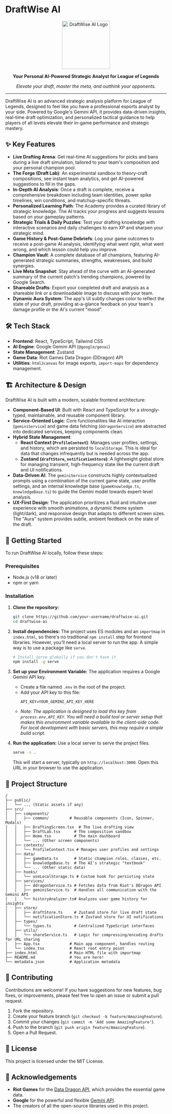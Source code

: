 # DraftWise AI

<div align="center">
  <img src="https://storage.googleapis.com/maker-suite-project-files-prod/15b53a0f-f90a-473c-b2b9-e4d6d9d43525/icon.png" alt="DraftWise AI Logo" width="150">
  <p><strong>Your Personal AI-Powered Strategic Analyst for League of Legends</strong></p>
  <p><em>Elevate your draft, master the meta, and outthink your opponents.</em></p>
</div>

---

DraftWise AI is an advanced strategic analysis platform for League of Legends, designed to feel like you have a professional esports analyst by your side. Powered by Google's Gemini API, it provides data-driven insights, real-time draft optimization, and personalized tactical guidance to help players of all levels elevate their in-game performance and strategic mastery.

## ✨ Key Features

-   **Live Drafting Arena**: Get real-time AI suggestions for picks and bans during a live draft simulation, tailored to your team's composition and your personal champion pool.
-   **The Forge (Draft Lab)**: An experimental sandbox to theory-craft compositions, see instant team analytics, and get AI-powered suggestions to fill in the gaps.
-   **In-Depth AI Analysis**: Once a draft is complete, receive a comprehensive breakdown including team identities, power spike timelines, win conditions, and matchup-specific threats.
-   **Personalized Learning Path**: The Academy provides a curated library of strategic knowledge. The AI tracks your progress and suggests lessons based on your gameplay patterns.
-   **Strategic Trials & Daily Puzzles**: Test your drafting knowledge with interactive scenarios and daily challenges to earn XP and sharpen your strategic mind.
-   **Game History & Post-Game Debriefs**: Log your game outcomes to receive a post-game AI analysis, identifying what went right, what went wrong, and which lesson could help you improve.
-   **Champion Vault**: A complete database of all champions, featuring AI-generated strategic summaries, strengths, weaknesses, and build synergies.
-   **Live Meta Snapshot**: Stay ahead of the curve with an AI-generated summary of the current patch's trending champions, powered by Google Search.
-   **Shareable Drafts**: Export your completed draft and analysis as a shareable link or a downloadable image to discuss with your team.
-   **Dynamic Aura System**: The app's UI subtly changes color to reflect the state of your draft, providing at-a-glance feedback on your team's damage profile or the AI's current "mood".

## 🛠️ Tech Stack

-   **Frontend**: React, TypeScript, Tailwind CSS
-   **AI Engine**: Google Gemini API (`@google/genai`)
-   **State Management**: Zustand
-   **Game Data**: Riot Games Data Dragon (DDragon) API
-   **Utilities**: `html2canvas` for image exports, `import-maps` for dependency management.

## 🏗️ Architecture & Design

DraftWise AI is built with a modern, scalable frontend architecture:

-   **Component-Based UI**: Built with React and TypeScript for a strongly-typed, maintainable, and reusable component library.
-   **Service-Oriented Logic**: Core functionalities like AI interaction (`geminiService`) and game data fetching (`ddragonService`) are abstracted into dedicated services, keeping components clean.
-   **Hybrid State Management**:
    -   **React Context (`ProfileContext`)**: Manages user profiles, settings, and history, which are persisted to `localStorage`. This is ideal for data that changes infrequently but is needed across the app.
    -   **Zustand (`draftStore`, `notificationStore`)**: A lightweight global store for managing transient, high-frequency state like the current draft and UI notifications.
-   **Data-Driven AI**: The `geminiService` constructs highly contextualized prompts using a combination of the current game state, user profile settings, and an internal knowledge base (`gameKnowledge.ts`, `knowledgeBase.ts`) to guide the Gemini model towards expert-level analysis.
-   **UX-First Design**: The application prioritizes a fluid and intuitive user experience with smooth animations, a dynamic theme system (light/dark), and responsive design that adapts to different screen sizes. The "Aura" system provides subtle, ambient feedback on the state of the draft.

## 🚀 Getting Started

To run DraftWise AI locally, follow these steps:

### Prerequisites

-   Node.js (v18 or later)
-   npm or yarn

### Installation

1.  **Clone the repository:**
    ```bash
    git clone https://github.com/your-username/draftwise-ai.git
    cd draftwise-ai
    ```

2.  **Install dependencies:**
    The project uses ES modules and an `importmap` in `index.html`, so there's no traditional `npm install` step for frontend libraries. However, you'll need a local server to run the app. A simple way is to use a package like `serve`.

    ```bash
    # Install serve globally if you don't have it
    npm install -g serve
    ```

3.  **Set up your Environment Variable:**
    The application requires a Google Gemini API key.

    -   Create a file named `.env` in the root of the project.
    -   Add your API key to this file:
        ```
        API_KEY=YOUR_GEMINI_API_KEY_HERE
        ```
    -   _Note: The application is designed to load this key from `process.env.API_KEY`. You will need a build tool or server setup that makes this environment variable available to the client-side code. For local development with basic servers, this may require a simple build script._

4.  **Run the application:**
    Use a local server to serve the project files.
    ```bash
    serve -s .
    ```
    This will start a server, typically on `http://localhost:3000`. Open this URL in your browser to use the application.

## 📁 Project Structure

```
/
├── public/
│   └── ... (Static assets if any)
├── src/
│   ├── components/
│   │   ├── common/         # Reusable components (Icon, Spinner, Modals)
│   │   ├── DraftingScreen.tsx  # The live drafting view
│   │   ├── DraftLab.tsx      # The composition sandbox
│   │   ├── Home.tsx          # The main dashboard
│   │   └── ... (Other screen components)
│   ├── contexts/
│   │   └── ProfileContext.tsx # Manages user profiles and settings
│   ├── data/
│   │   ├── gameData.ts       # Static champion roles, classes, etc.
│   │   ├── knowledgeBase.ts  # The AI's strategic "textbook"
│   │   └── ... (Other static data)
│   ├── hooks/
│   │   └── useLocalStorage.ts # Custom hook for persisting state
│   ├── services/
│   │   ├── ddragonService.ts # Fetches data from Riot's DDragon API
│   │   ├── geminiService.ts  # Handles all communication with the Gemini API
│   │   └── historyAnalyzer.ts# Analyzes user game history for insights
│   ├── store/
│   │   ├── draftStore.ts     # Zustand store for live draft state
│   │   └── notificationStore.ts # Zustand store for UI notifications
│   ├── types/
│   │   └── types.ts          # Centralized TypeScript interfaces
│   ├── utils/
│   │   └── shareService.ts   # Logic for compressing/encoding drafts for URL sharing
│   ├── App.tsx             # Main app component, handles routing
│   └── index.tsx           # React root entry point
├── index.html              # Main HTML file with importmap
├── README.md               # You are here!
└── metadata.json           # Application metadata
```

## 🤝 Contributing

Contributions are welcome! If you have suggestions for new features, bug fixes, or improvements, please feel free to open an issue or submit a pull request.

1.  Fork the repository.
2.  Create your feature branch (`git checkout -b feature/AmazingFeature`).
3.  Commit your changes (`git commit -m 'Add some AmazingFeature'`).
4.  Push to the branch (`git push origin feature/AmazingFeature`).
5.  Open a Pull Request.

## 📄 License

This project is licensed under the MIT License.

## 🙏 Acknowledgements

-   **Riot Games** for the [Data Dragon API](https://developer.riotgames.com/docs/lol#data-dragon), which provides the essential game data.
-   **Google** for the powerful and flexible [Gemini API](https://ai.google.dev/).
-   The creators of all the open-source libraries used in this project.
